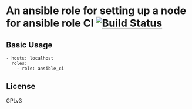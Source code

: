 # An ansible role for setting up a node for ansible role CI [![Build Status](https://travis-ci.com/mafalb/ansible-ansible_ci.svg?branch=master)](https://travis-ci.com/mafalb/ansible-ansible_ci)


## Basic Usage

```
- hosts: localhost
  roles:
    - role: ansible_ci
```

## License

GPLv3


